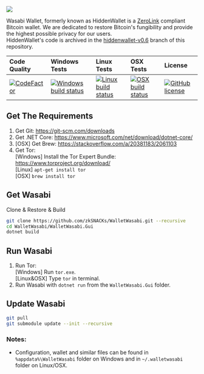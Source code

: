 ![](https://i.imgur.com/4GO7nnY.png)

Wasabi Wallet, formerly known as HiddenWallet is a [ZeroLink](https://github.com/nopara73/ZeroLink) compliant Bitcoin wallet. We are dedicated to restore Bitcoin's fungibility and provide the highest possible privacy for our users.  
HiddenWallet's code is archived in the [hiddenwallet-v0.6](https://github.com/zkSNACKs/WalletWasabi/tree/hiddenwallet-v0.6) branch of this repository.

| Code Quality | Windows Tests | Linux Tests | OSX Tests | License |
| :----| :---- | :------ | :------| :------ |
| [![CodeFactor][9]][10] | [![Windows build status][1]][2] | [![Linux build status][3]][4] | [![OSX build status][5]][6] |[![GitHub license][7]][8] |

[1]: https://ci.appveyor.com/api/projects/status/70j293muovayg516?svg=true
[2]: https://ci.appveyor.com/project/zkSNACKs/walletwasabi
[3]: https://travis-matrix-badges.herokuapp.com/repos/zkSNACKs/WalletWasabi/branches/master/1
[4]: https://travis-ci.org/zkSNACKs/WalletWasabi
[5]: https://travis-matrix-badges.herokuapp.com/repos/zkSNACKs/WalletWasabi/branches/master/2
[6]: https://travis-ci.org/zkSNACKs/WalletWasabi
[7]: https://img.shields.io/github/license/zkSNACKs/WalletWasabi.svg
[8]: https://github.com/zkSNACKs/WalletWasabi/blob/master/LICENSE.md
[9]: https://www.codefactor.io/repository/github/zksnacks/walletwasabi/badge
[10]: https://www.codefactor.io/repository/github/zksnacks/walletwasabi

## Get The Requirements

1. Get Git: https://git-scm.com/downloads
2. Get .NET Core: https://www.microsoft.com/net/download/dotnet-core/
3. [OSX] Get Brew: https://stackoverflow.com/a/20381183/2061103
4. Get Tor:  
  [Windows] Install the Tor Expert Bundle: https://www.torproject.org/download/  
  [Linux] `apt-get install tor`  
  [OSX] `brew install tor`  
  
## Get Wasabi

Clone & Restore & Build

```sh
git clone https://github.com/zkSNACKs/WalletWasabi.git --recursive
cd WalletWasabi/WalletWasabi.Gui
dotnet build
```

## Run Wasabi

1. Run Tor:  
  [Windows] Run `tor.exe`.  
  [Linux&OSX] Type `tor` in terminal.  
2. Run Wasabi with `dotnet run` from the `WalletWasabi.Gui` folder.

## Update Wasabi

```sh
git pull
git submodule update --init --recursive 
```

### Notes:

- Configuration, wallet and similar files can be found in `%appdata%\WalletWasabi` folder on Windows and in `~/.walletwasabi` folder on Linux/OSX.
